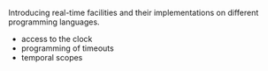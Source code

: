 Introducing real-time facilities and their implementations on different programming languages. 
- access to the clock
- programming of timeouts
- temporal scopes